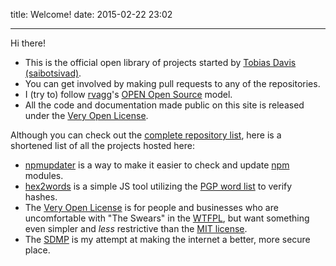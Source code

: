 title: Welcome!
date: 2015-02-22 23:02

---

Hi there!

* This is the official open library of projects started by
	[Tobias Davis (saibotsivad)](http://davistobias.com).
* You can get involved by making pull requests to any of the repositories.
* I (try to) follow [rvagg](https://twitter.com/rvagg)'s
	[OPEN Open Source](https://github.com/rvagg/node-levelup/blob/master/CONTRIBUTING.md)
	model.
* All the code and documentation made public on this site is released under the
  [Very Open License](http://veryopenlicense.com).

Although you can check out the [complete repository list](https://github.com/tobiaslabs), here
is a shortened list of all the projects hosted here:

* [npmupdater](https://www.npmjs.com/package/npmupdater-cli) is a way to make it
	easier to check and update [npm](http://www.npmjs.com) modules.
* [hex2words](http://tobiaslabs.com/hex2words/) is a simple JS tool utilizing the
	[PGP word list](https://en.wikipedia.org/wiki/PGP_word_list) to verify hashes.
* The [Very Open License](http://veryopenlicense.com/) is for people and businesses who are
  uncomfortable with "The Swears" in the [WTFPL](http://www.wtfpl.net/), but want something
  even simpler and *less* restrictive than the [MIT license](http://opensource.org/licenses/MIT).
* The [SDMP](http://sdmp.io/) is my attempt at making the internet a better, more secure place.
